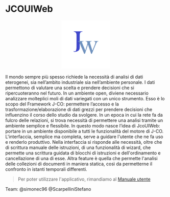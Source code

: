 # JCOUIWeb
<p align="center">
  <img alt="logo" src="https://github.com/ScarpelliniStefano/WAJU/blob/main/icon_jcoui.png" width="30%"/>
</p>

Il mondo sempre più spesso richiede la necessità di analisi di dati eterogenei, sia nell’ambito industriale sia nell’ambiente personale. I dati permettono di valutare
una scelta e prendere decisioni che si ripercuoteranno nel futuro. In un ambiente open, diviene necessario analizzare molteplici moli di dati variegati con un unico
strumento. Esso è lo scopo del Framework J-CO: permettere l’accesso e la trasformazione/elaborazione di dati grezzi per prendere decisioni che influenzino il corso
dello studio da svolgere. In un epoca in cui la rete fa da fulcro delle relazioni, si trova necessità di permettere una analisi tramite un ambiente semplice e flessibile. In questo modo nasce l’idea di JcoUIWeb: portare in un ambiente disponibile a tutti le funzionalità del motore di J-CO.  L'interfaccia, semplice ma completa, serve a guidare l'utente che ne fa uso e renderlo produttivo. Nella interfaccia si risponde alle necessità, oltre che di scrittura manuale delle istruzioni, di una funzionalità di wizard, che permette una scrittura guidata di blocchi di istruzioni e dell'ordinamento e cancellazione di una di esse. Altra feature è quella che permette l'analisi delle collezioni di documenti in maniera statica, così da permetterne il confronto in istanti temporali differenti.

> Per poter utilizzare l'applicativo, rimandiamo al [Manuale utente](https://github.com/ScarpelliniStefano/WAJU/releases/download/v1.0.0/Manuale.utente.WAJU.pdf)

Team:
@simonec96
@ScarpelliniStefano

